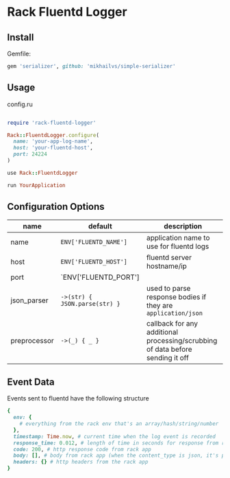 # Rack Fluentd Logger

## Install

Gemfile:
```ruby
gem 'serializer', github: 'mikhailvs/simple-serializer'
```

## Usage

config.ru
```ruby

require 'rack-fluentd-logger'

Rack::FluentdLogger.configure(
  name: 'your-app-log-name',
  host: 'your-fluentd-host',
  port: 24224
)

use Rack::FluentdLogger

run YourApplication

```

## Configuration Options
| name | default | description |
| ---- | ------- | ----------- |
| name | `ENV['FLUENTD_NAME']` | application name to use for fluentd logs |
| host | `ENV['FLUENTD_HOST']` | fluentd server hostname/ip |
| port | `ENV['FLUENTD_PORT'] || 24_224` | fluentd server port |
| json_parser | `->(str) { JSON.parse(str) }` | used to parse response bodies if they are `application/json` |
| preprocessor | `->(_) { _ }` | callback for any additional processing/scrubbing of data before sending it off |

## Event Data
Events sent to fluentd have the following structure
```ruby
{
  env: {
    # everything from the rack env that's an array/hash/string/number
  },
  timestamp: Time.now, # current time when the log event is recorded
  response_time: 0.012, # length of time in seconds for response from rack
  code: 200, # http response code from rack app
  body: [], # body from rack app (when the content_type is json, it's parsed)
  headers: {} # http headers from the rack app
}
```
